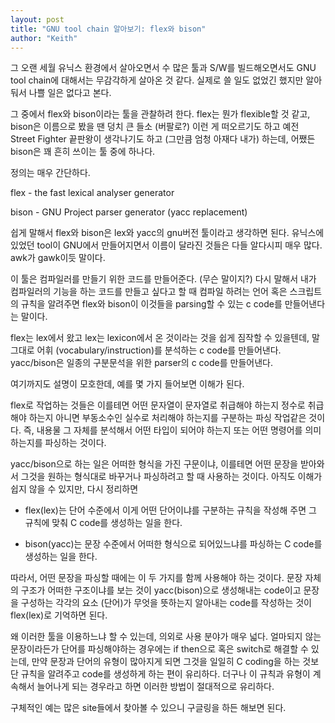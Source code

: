 ```yaml
---
layout: post
title: "GNU tool chain 알아보기: flex와 bison"
author: "Keith"
---
```



그 오랜 세월 유닉스 환경에서 살아오면서 수 많은 툴과 S/W를 빌드해오면서도 GNU tool chain에 대해서는 무감각하게 살아온 것 같다. 실제로 쓸 일도 없었긴 했지만 알아둬서 나쁠 일은 없다고 본다. 




그 중에서 flex와 bison이라는 툴을 관찰하려 한다. flex는 뭔가 flexible할 것 같고, bison은 이름으로 봤을 땐 덩치 큰 들소 (버팔로?) 이런 게 떠오르기도 하고 예전 Street Fighter 끝판왕이 생각나기도 하고 (그만큼 엄청 아재다 내가) 하는데, 어쨌든 bison은 꽤 흔히 쓰이는 툴 중에 하나다.




정의는 매우 간단하다.




flex - the fast lexical analyser generator

bison - GNU Project parser generator (yacc replacement)




쉽게 말해서 flex와 bison은 lex와 yacc의 gnu버전 툴이라고 생각하면 된다. 유닉스에 있었던 tool이 GNU에서 만들어지면서 이름이 달라진 것들은 다들 알다시피 매우 많다. awk가 gawk이듯 말이다. 




이 툴은 컴파일러를 만들기 위한 코드를 만들어준다. (무슨 말이지?) 다시 말해서 내가 컴파일러의 기능을 하는 코드를 만들고 싶다고 할 때 컴파일 하려는 언어 혹은 스크립트의 규칙을 알려주면 flex와 bison이 이것들을 parsing할 수 있는 c code를 만들어낸다는 말이다. 




flex는 lex에서 왔고 lex는 lexicon에서 온 것이라는 것을 쉽게 짐작할 수 있을텐데, 말 그대로 어휘 (vocabulary/instruction)를 분석하는 c code를 만들어낸다. yacc/bison은 일종의 구분문석을 위한 parser의 c code를 만들어낸다. 




여기까지도 설명이 모호한데, 예를 몇 가지 들어보면 이해가 된다.




flex로 작업하는 것들은 이를테면 어떤 문자열이 문자열로 취급해야 하는지 정수로 취급해야 하는지 아니면 부동소수인 실수로 처리해야 하는지를 구분하는 파싱 작업같은 것이다. 즉, 내용물 그 자체를 분석해서 어떤 타입이 되어야 하는지 또는 어떤 명령어를 의미하는지를 파싱하는 것이다.




yacc/bison으로 하는 일은 어떠한 형식을 가진 구문이냐, 이를테면 어떤 문장을 받아와서 그것을 원하는 형식대로 바꾸거나 파싱하려고 할 때 사용하는 것이다. 아직도 이해가 쉽지 않을 수 있지만, 다시 정리하면 




- flex(lex)는 단어 수준에서 이게 어떤 단어이냐를 구분하는 규칙을 작성해 주면 그 규칙에 맞춰 C code를 생성하는 일을 한다. 

- bison(yacc)는 문장 수준에서 어떠한 형식으로 되어있느냐를 파싱하는 C code를 생성하는 일을 한다.




따라서, 어떤 문장을 파싱할 때에는 이 두 가지를 함께 사용해야 하는 것이다. 문장 자체의 구조가 어떠한 구조이냐를 보는 것이 yacc(bison)으로 생성해내는 code이고 문장을 구성하는 각각의 요소 (단어)가 무엇을 뜻하는지 알아내는 code를 작성하는 것이 flex(lex)로 기억하면 된다.




왜 이러한 툴을 이용하느냐 할 수 있는데, 의외로 사용 분야가 매우 넓다. 얼마되지 않는 문장이라든가 단어를 파싱해야하는 경우에는 if then으로 혹은 switch로 해결할 수 있는데, 만약 문장과 단어의 유형이 많아지게 되면 그것을 일일히 C coding을 하는 것보단 규칙을 알려주고 code를 생성하게 하는 편이 유리하다. 더구나 이 규칙과 유형이 계속해서 늘어나게 되는 경우라고 하면 이러한 방법이 절대적으로 유리하다.




구체적인 예는 많은 site들에서 찾아볼 수 있으니 구글링을 하든 해보면 된다. 


